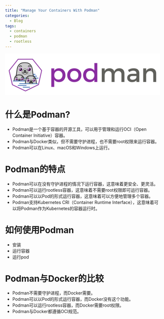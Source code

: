 ```yaml
---
title: "Manage Your Containers With Podman"
categories:
  - Blog
tags:
  - containers
  - podman
  - rootless
---
```

![ClickHouse](/assets/images/podman.svg "podman")
# 什么是Podman?
  - Podman是一个基于容器的开源工具，可以用于管理和运行OCI（Open Container Initiative）容器。
  - Podman与Docker类似，但不需要守护进程，也不需要root权限来运行容器。
  - Podman可以在Linux、macOS和Windows上运行。
# Podman的特点
  - Podman可以在没有守护进程的情况下运行容器，这意味着更安全、更灵活。
  - Podman可以运行rootless容器，这意味着不需要root权限即可运行容器。
  - Podman可以以Pod的形式运行容器，这意味着可以方便地管理多个容器。
  - Podman支持Kubernetes CRI（Container Runtime Interface），这意味着可以将Podman作为Kubernetes的容器运行时。
# 如何使用Podman
  - 安装
  - 运行容器
  - 运行pod
# Podman与Docker的比较
  - Podman不需要守护进程，而Docker需要。
  - Podman可以以Pod的形式运行容器，而Docker没有这个功能。
  - Podman可以运行rootless容器，而Docker需要root权限。
  - Podman与Docker都遵循OCI规范。

[^1]: Zookeeper或者ClickHouse Keeper 
